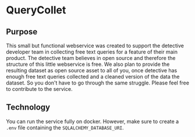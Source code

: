 # QueryCollet

## Purpose
This small but functional webservice was created to support the detective developer team in collecting free text
queries for a feature of their main product. The detective team believes in open source and therefore the structure of
this little webservice is free. We also plan to provide the resulting dataset as open source asset to all of you, once 
detective has enough free text queries collected and a cleaned version of the data the dataset. So you don't have to
go through the same struggle. Please feel free to contribute to the service.

## Technology
You can run the service fully on docker. However, make sure to create a `.env` file containing the `SQLALCHEMY_DATABASE_URI`.

